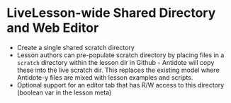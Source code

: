 # LiveLesson-wide Shared Directory and Web Editor

- Create a single shared scratch directory
- Lesson authors can pre-populate scratch directory by placing files in a `scratch` directory within
  the lesson dir in Github - Antidote will copy these into the live scratch dir. This replaces the existing model where Antidote-y files are mixed with lesson examples and scripts.
- Optional support for an editor tab that has R/W access to this directory (boolean var in the lesson meta)

